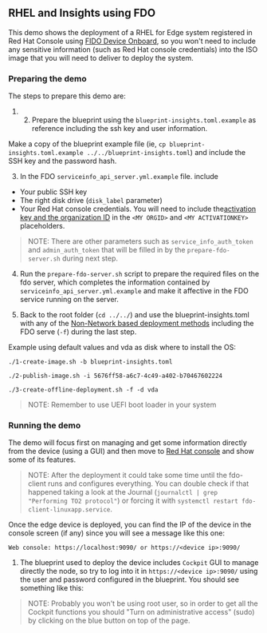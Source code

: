 ## RHEL and Insights using FDO

This demo shows the deployment of a RHEL for Edge system registered in Red Hat Console using [FIDO Device Onboard](https://fidoalliance.org/intro-to-fido-device-onboard/), so you won't need to include any sensitive information (such as Red Hat console credentials) into the ISO image that you will need to deliver to deploy the system.

### Preparing the demo

The steps to prepare this demo are:

1) 2) Prepare the blueprint using the `blueprint-insights.toml.example` as reference including the ssh key and user information.

Make a copy of the blueprint example file (ie, `cp blueprint-insights.toml.example ../../blueprint-insights.toml`) and include the SSH key and the password hash.


3) In the FDO `serviceinfo_api_server.yml.example` file. include
* Your public SSH key
* The right disk drive (`disk_label` parameter) 
* Your Red Hat console credentials. You will need to include the[activation key and the organization ID](https://access.redhat.com/articles/3047431) in the `<MY ORGID>` and `<MY ACTIVATIONKEY>` placeholders.

> NOTE: There are other parameters such as `service_info_auth_token` and `admin_auth_token` that will be filled in by the `prepare-fdo-server.sh` during next step.


4) Run the `prepare-fdo-server.sh` script to prepare the required files on the fdo server, which completes the information contained by `serviceinfo_api_server.yml.example` and make it affective in the FDO service running on the server. 


5) Back to the root folder (`cd ../../`) and use the blueprint-insights.toml with any of the [Non-Network based deployment methods](https://github.com/luisarizmendi/rhel-edge-quickstart#non-network-based-deployment) including the FDO serve (`-f`) during the last step.

Example using default values and vda as disk where to install the OS:

```
./1-create-image.sh -b blueprint-insights.toml

./2-publish-image.sh -i 5676ff58-a6c7-4c49-a402-b70467602224

./3-create-offline-deployment.sh -f -d vda
```

> NOTE: Remember to use UEFI boot loader in your system



### Running the demo

The demo will focus first on managing and get some information directly from the device (using a GUI) and then move to [Red Hat console](https://console.redhat.com) and show some of its features. 

> NOTE: After the deployment it could take some time until the fdo-client runs and configures everything. You can double check if that happened taking a look at the Journal (`journalctl | grep "Performing TO2 protocol"`) or forcing it with `systemctl restart fdo-client-linuxapp.service`.


Once the edge device is deployed, you can find the IP of the device in the console screen (if any) since you will see a message like this one:

`Web console: https://localhost:9090/ or https://<device ip>:9090/ `

1) The blueprint used to deploy the device includes `Cockpit` GUI to manage directly the node, so try to log into it in `https://<device ip>:9090/` using the user and password configured in the blueprint. You should see something like this:

> NOTE: Probably you won't be using root user, so in order to get all the Cockpit functions you should "Turn on administrative access" (sudo) by clicking on the blue button on top of the page.



